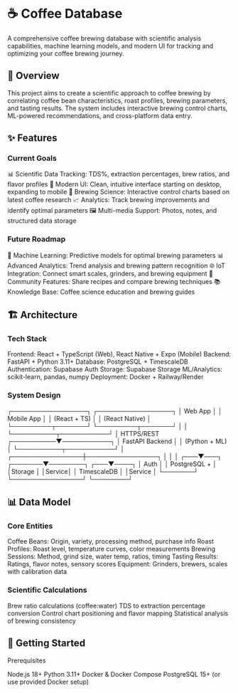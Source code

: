 # ☕ Coffee Database
A comprehensive coffee brewing database with scientific analysis capabilities, machine learning models, and modern UI for tracking and optimizing your coffee brewing journey.
## 🎯 Overview
This project aims to create a scientific approach to coffee brewing by correlating coffee bean characteristics, roast profiles, brewing parameters, and tasting results. The system includes interactive brewing control charts, ML-powered recommendations, and cross-platform data entry.
## ✨ Features
### Current Goals

📊 Scientific Data Tracking: TDS%, extraction percentages, brew ratios, and flavor profiles
📱 Modern UI: Clean, intuitive interface starting on desktop, expanding to mobile
🔬 Brewing Science: Interactive control charts based on latest coffee research
📈 Analytics: Track brewing improvements and identify optimal parameters
🖼️ Multi-media Support: Photos, notes, and structured data storage

### Future Roadmap

🤖 Machine Learning: Predictive models for optimal brewing parameters
📊 Advanced Analytics: Trend analysis and brewing pattern recognition
🌐 IoT Integration: Connect smart scales, grinders, and brewing equipment
👥 Community Features: Share recipes and compare brewing techniques
📚 Knowledge Base: Coffee science education and brewing guides

## 🏗️ Architecture
### Tech Stack

Frontend: React + TypeScript (Web), React Native + Expo (Mobile)
Backend: FastAPI + Python 3.11+
Database: PostgreSQL + TimescaleDB
Authentication: Supabase Auth
Storage: Supabase Storage
ML/Analytics: scikit-learn, pandas, numpy
Deployment: Docker + Railway/Render

### System Design
┌─────────────────┐    ┌─────────────────┐
│   Web App       │    │   Mobile App    │
│  (React + TS)   │    │ (React Native)  │
└─────────┬───────┘    └─────────┬───────┘
          │                      │
          └──────────┬───────────┘
                     │ HTTPS/REST
          ┌──────────▼───────────┐
          │    FastAPI Backend   │
          │   (Python + ML)      │
          └──────────┬───────────┘
                     │
    ┌────────────────┼────────────────┐
    │                │                │
┌───▼───┐    ┌───────▼────────┐   ┌───▼────┐
│ Auth  │    │  PostgreSQL +  │   │Storage │
│Service│    │  TimescaleDB   │   │Service │
└───────┘    └────────────────┘   └────────┘
## 📊 Data Model
### Core Entities

Coffee Beans: Origin, variety, processing method, purchase info
Roast Profiles: Roast level, temperature curves, color measurements
Brewing Sessions: Method, grind size, water temp, ratios, timing
Tasting Results: Ratings, flavor notes, sensory scores
Equipment: Grinders, brewers, scales with calibration data

### Scientific Calculations

Brew ratio calculations (coffee:water)
TDS to extraction percentage conversion
Control chart positioning and flavor mapping
Statistical analysis of brewing consistency

## 🚀 Getting Started
Prerequisites

Node.js 18+
Python 3.11+
Docker & Docker Compose
PostgreSQL 15+ (or use provided Docker setup)
